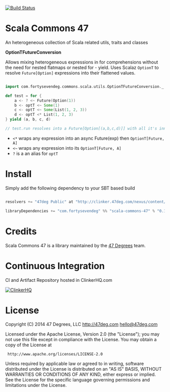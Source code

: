[![Build Status](https://clinker.47deg.com/desktop/plugin/public/status/scala-commons-47.png?branch=master)](https://clinker.47deg.com/jenkins/job/scala-commons-47/)

# Scala Commons 47

An heterogeneous collection of Scala related utils, traits and classes

**OptionTFutureConversion**

Allows mixing heterogeneous expressions in for comprehensions without the need for nested flatmaps or nested for - yield.
Uses Scalaz ```OptionT``` to resolve ```Future[Option]``` expressions into their flattened values.

```scala

import com.fortysevendeg.commons.scala.utils.OptionTFutureConversion._

def test = for {
    a <- ? <~ Future(Option(1))
    b <- optT <~ Some(1)
    c <- optT <~ Some(List(1, 2, 3))
    d <- optT <* List(1, 2, 3)
} yield (a, b, c, d)

// test.run resolves into a Future[Option[(a,b,c,d)]] with all it's inner values flattened

````

- ```<*``` wraps any expression into an async Future(exp) then ```OptionT[Future, A]```
- ```<~``` wraps any expression into its ```OptionT[Future, A]```
- ```?``` is a an alias for ```optT```

# Install

Simply add the following dependency to your SBT based build

```scala

resolvers += "47deg Public" at "http://clinker.47deg.com/nexus/content/groups/public"

libraryDependencies += "com.fortysevendeg" %% "scala-commons-47" % "0.1-SNAPSHOT"

```


# Credits

Scala Commons 47 is a library maintained by the [47 Degrees](http://47deg.com) team.

# Continuous Integration

CI and Artifact Repository hosted in ClinkerHQ.com

[![ClinkerHQ][1]][2]

# License

Copyright (C) 2014 47 Degrees, LLC
http://47deg.com
hello@47deg.com

Licensed under the Apache License, Version 2.0 (the "License");
you may not use this file except in compliance with the License.
You may obtain a copy of the License at

     http://www.apache.org/licenses/LICENSE-2.0

Unless required by applicable law or agreed to in writing, software
distributed under the License is distributed on an "AS IS" BASIS,
WITHOUT WARRANTIES OR CONDITIONS OF ANY KIND, either express or implied.
See the License for the specific language governing permissions and
limitations under the License.

[1]: http://dl.clinkerhq.com/assets/badge/clinker-badge_125x125.png
[2]: http://clinkerhq.com
[4]: https://clinker.47deg.com/jenkins/job/scala-commons-47/


